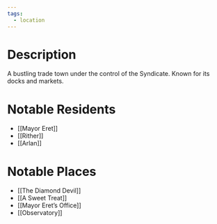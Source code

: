 ```yaml
---
tags:
  - location
---
```

# Description
A bustling trade town under the control of the Syndicate. Known for its docks and markets.
# Notable Residents
- [[Mayor Eret]]
- [[Rither]]
- [[Arlan]]
# Notable Places
- [[The Diamond Devil]]
- [[A Sweet Treat]]
- [[Mayor Eret’s Office]]
- [[Observatory]]
